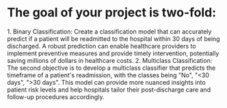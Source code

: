 # The goal of your project is two-fold:
1.⁠ ⁠Binary Classification: Create a classification model that can accurately predict if a patient will be readmitted to the hospital within 30 days of being discharged. A robust prediction can enable healthcare providers to implement preventive measures and provide timely intervention, potentially saving millions of dollars in healthcare costs.
2.⁠ ⁠Multiclass Classification: The second objective is to develop a multiclass classifier that predicts the timeframe of a patient's readmission, with the classes being "No", "<30 days", ">30 days". This model can provide more nuanced insights into patient risk levels and help hospitals tailor their post-discharge care and follow-up procedures accordingly.

